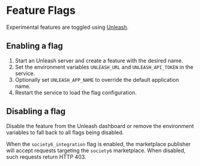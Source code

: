# Feature Flags

Experimental features are toggled using [Unleash](https://www.getunleash.io/).

## Enabling a flag

1. Start an Unleash server and create a feature with the desired name.
2. Set the environment variables `UNLEASH_URL` and `UNLEASH_API_TOKEN` in the service.
3. Optionally set `UNLEASH_APP_NAME` to override the default application name.
4. Restart the service to load the flag configuration.

## Disabling a flag

Disable the feature from the Unleash dashboard or remove the environment
variables to fall back to all flags being disabled.

When the `society6_integration` flag is enabled, the marketplace publisher will
accept requests targeting the `society6` marketplace. When disabled, such
requests return HTTP 403.
